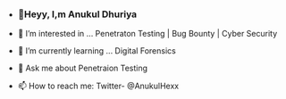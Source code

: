 - ### 👋Heyy, I,m Anukul Dhuriya 

- 👀 I’m interested in ... Penetraton Testing | Bug Bounty | Cyber Security 
- 🌱 I’m currently learning ... Digital Forensics 
- 💞️ Ask me about Penetraion Testing  
- 📫 How to reach me: Twitter- @AnukulHexx

<!---
Experts in Duplicate 
--->
